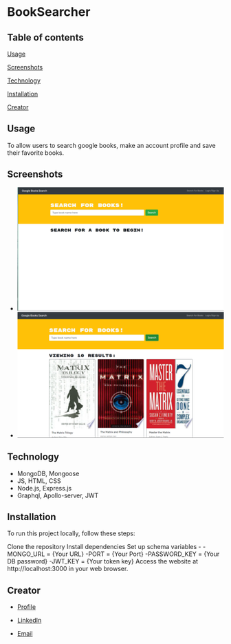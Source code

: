 # BookSearcher

## Table of contents

[Usage](#usage)

[Screenshots](#screenshots)

[Technology](#technology)

[Installation](#Installation)

[Creator](#creator)

## Usage

To allow users to search google books, make an account profile and save their favorite books.

## Screenshots

- <img width="500" alt="Tag" src="https://github.com/NateJonesIII/BookSearcher/blob/master/client/assets/Home.PNG">

- <img width="500" alt="Tag" src="https://github.com/NateJonesIII/BookSearcher/blob/master/client/assets/theMatrix.PNG">

## Technology

- MongoDB, Mongoose
- JS, HTML, CSS
- Node.js, Express.js
- Graphql, Apollo-server, JWT

## Installation
To run this project locally, follow these steps: 

Clone the repository
Install dependencies
Set up schema variables - 
-MONGO_URL = {Your URL}
-PORT = {Your Port}
-PASSWORD_KEY = {Your DB password}
-JWT_KEY = {Your token key}
Access the website at http://localhost:3000 in your web browser.

## Creator

- [Profile](https://github.com/NateJonesIII/ "Nathaniel Jones")

- [LinkedIn](https://www.linkedin.com/in/nathaniel-jones/)

- [Email](mailto:15nate.jones@gmail.com?subject=Hello "Hello Nate!")
